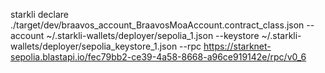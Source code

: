 starkli declare ./target/dev/braavos_account_BraavosMoaAccount.contract_class.json --account ~/.starkli-wallets/deployer/sepolia_1.json --keystore ~/.starkli-wallets/deployer/sepolia_keystore_1.json --rpc https://starknet-sepolia.blastapi.io/fec79bb2-ce39-4a58-8668-a96ce919142e/rpc/v0_6